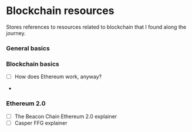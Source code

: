 # Blockchain resources

Stores references to resources related to blockchain that I found along the journey.

### General basics

### Blockchain basics

- [ ] How does Ethereum work, anyway?
- 

### Ethereum 2.0

- [ ] The Beacon Chain Ethereum 2.0 explainer
- [ ] Casper FFG explainer
